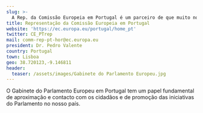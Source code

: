 ```yaml
---
slug: >-
  A Rep. da Comissão Europeia em Portugal é um parceiro de que muito nos orgulhamos!
title: Representação da Comissão Europeia em Portugal
website: 'https://ec.europa.eu/portugal/home_pt'
twitter: CE_PTrep
mail: comm-rep-pt-hor@ec.europa.eu
president: Dr. Pedro Valente
country: Portugal
town: Lisboa
geo: 38.720123,-9.146811
header:
  teaser: /assets/images/Gabinete do Parlamento Europeu.jpg
---
```

O Gabinete do Parlamento Europeu em Portugal tem um papel fundamental de aproximação e contacto com os cidadãos e de promoção das iniciativas do Parlamento no nosso país.
